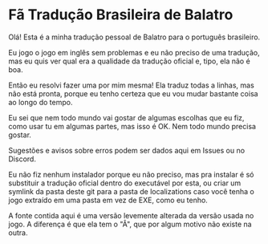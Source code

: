# Fã Tradução Brasileira de Balatro

Olá! Esta é a minha tradução pessoal de Balatro para o português brasileiro.

Eu jogo o jogo em inglês sem problemas e eu não preciso de uma tradução, mas eu quis ver qual era a qualidade da tradução oficial e, tipo, ela não é boa.

Então eu resolvi fazer uma por mim mesma! Ela traduz todas a linhas, mas não está pronta, porque eu tenho certeza que eu vou mudar bastante coisa ao longo do tempo.

Eu sei que nem todo mundo vai gostar de algumas escolhas que eu fiz, como usar tu em algumas partes, mas isso é OK. Nem todo mundo precisa gostar.

Sugestões e avisos sobre erros podem ser dados aqui em Issues ou no Discord.

Eu não fiz nenhum instalador porque eu não preciso, mas pra instalar é só substituir a tradução oficial dentro do executável por esta, ou criar um symlink da pasta deste git para a pasta de localizations caso você tenha o jogo extraído em uma pasta em vez de EXE, como eu tenho.

A fonte contida aqui é uma versão levemente alterada da versão usada no jogo. A diferença é que ela tem o "Â", que por algum motivo não existe na outra.

